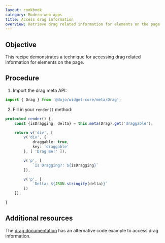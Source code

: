 ```yaml
---
layout: cookbook
category: Modern-web-apps
title: Access drag information
overview: Retrieve drag related information for elements on the page
---
```

## Objective

This recipe demonstrates a technique for accessing drag related information for elements on the page.

## Procedure

1. Import the drag meta API:

```ts
import { Drag } from '@dojo/widget-core/meta/Drag';
```

2. Fill in your `render()` method:

```ts
protected render() {
    const {isDragging, delta} = this.meta(Drag).get('draggable');

    return v('div', [
        v('div', {
            draggable: true,
            key: 'draggable'
        }, [ 'Drag me!' ]),

        v('p', [
            `Is Dragging?: ${isDragging}`
        ]),

        v('p', [
            `Delta: ${JSON.stringify(delta)}`
        ])
    ]);

}
```

## Additional resources

The [drag documentation](https://github.com/dojo/widget-core#drag) has an alternative code example to access drag information.